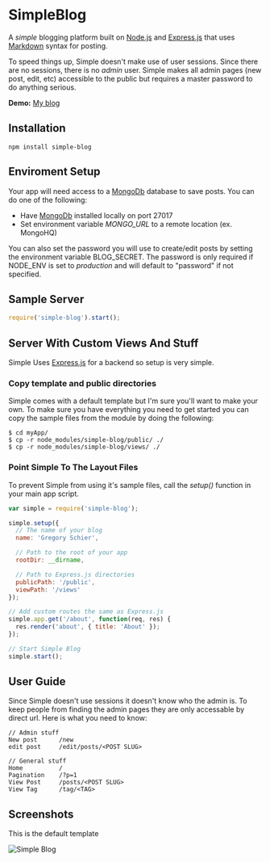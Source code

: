 SimpleBlog
==========

A *simple* blogging platform built on [Node.js](http://nodejs.org/)
and [Express.js](http://expressjs.com/) that uses
[Markdown](http://daringfireball.net/projects/markdown/syntax) syntax
for posting.

To speed things up, Simple doesn't make use of user sessions. 
Since there are no sessions, there is no *admin* user. Simple makes
all admin pages (new post, edit, etc) accessible to the public but
requires a master password to do anything serious.

**Demo:** [My blog](http://schier.co)

## Installation
``` shell
npm install simple-blog
```

## Enviroment Setup

Your app will need access to a [MongoDb](http://www.mongodb.org/) database
to save posts. You can do one of the following:

  - Have [MongoDb](http://www.mongodb.org/) installed locally on port 27017
  - Set environment variable *MONGO_URL* to a remote location (ex. MongoHQ)

You can also set the password you will use to create/edit posts by setting
the environment variable BLOG_SECRET. The password is only required if
NODE_ENV is set to *production* and will default to "password" if not
specified.


## Sample Server

``` js
require('simple-blog').start();
```

## Server With Custom Views And Stuff

Simple Uses [Express.js](http://expressjs.com/) for a backend so
setup is very simple.

### Copy template and public directories
Simple comes with a default template but I'm sure you'll want to
make your own. To make sure you have everything you need to get
started you can copy the sample files from the module by doing
the following:

```
$ cd myApp/
$ cp -r node_modules/simple-blog/public/ ./
$ cp -r node_modules/simple-blog/views/ ./
```

### Point Simple To The Layout Files

To prevent Simple from using it's sample files, call the *setup()*
function in your main app script.

``` js
var simple = require('simple-blog');

simple.setup({
  // The name of your blog
  name: 'Gregory Schier',

  // Path to the root of your app
  rootDir: __dirname,

  // Path to Express.js directories
  publicPath: '/public',
  viewPath: '/views'
});

// Add custom routes the same as Express.js
simple.app.get('/about', function(req, res) {
  res.render('about', { title: 'About' });
});

// Start Simple Blog
simple.start();
```

## User Guide

Since Simple doesn't use sessions it doesn't know who the admin is. To
keep people from finding the admin pages they are only accessable by
direct url. Here is what you need to know:

```
// Admin stuff
New post      /new
edit post     /edit/posts/<POST SLUG>

// General stuff
Home          /
Pagination    /?p=1
View Post     /posts/<POST SLUG>
View Tag      /tag/<TAG>
```

## Screenshots

This is the default template

![Simple Blog](http://i.imgur.com/2MpgWnD.png)
